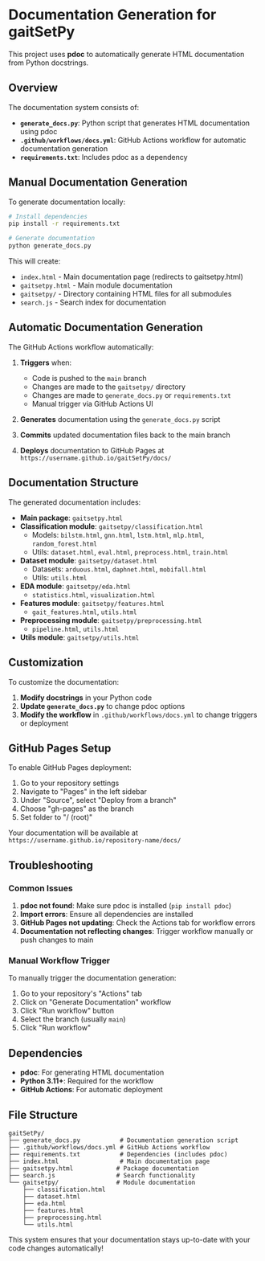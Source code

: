 # Documentation Generation for gaitSetPy

This project uses **pdoc** to automatically generate HTML documentation from Python docstrings.

## Overview

The documentation system consists of:
- **`generate_docs.py`**: Python script that generates HTML documentation using pdoc
- **`.github/workflows/docs.yml`**: GitHub Actions workflow for automatic documentation generation
- **`requirements.txt`**: Includes pdoc as a dependency

## Manual Documentation Generation

To generate documentation locally:

```bash
# Install dependencies
pip install -r requirements.txt

# Generate documentation
python generate_docs.py
```

This will create:
- `index.html` - Main documentation page (redirects to gaitsetpy.html)
- `gaitsetpy.html` - Main module documentation
- `gaitsetpy/` - Directory containing HTML files for all submodules
- `search.js` - Search index for documentation

## Automatic Documentation Generation

The GitHub Actions workflow automatically:

1. **Triggers** when:
   - Code is pushed to the `main` branch
   - Changes are made to the `gaitsetpy/` directory
   - Changes are made to `generate_docs.py` or `requirements.txt`
   - Manual trigger via GitHub Actions UI

2. **Generates** documentation using the `generate_docs.py` script

3. **Commits** updated documentation files back to the main branch

4. **Deploys** documentation to GitHub Pages at `https://username.github.io/gaitSetPy/docs/`

## Documentation Structure

The generated documentation includes:

- **Main package**: `gaitsetpy.html`
- **Classification module**: `gaitsetpy/classification.html`
  - Models: `bilstm.html`, `gnn.html`, `lstm.html`, `mlp.html`, `random_forest.html`
  - Utils: `dataset.html`, `eval.html`, `preprocess.html`, `train.html`
- **Dataset module**: `gaitsetpy/dataset.html`
  - Datasets: `arduous.html`, `daphnet.html`, `mobifall.html`
  - Utils: `utils.html`
- **EDA module**: `gaitsetpy/eda.html`
  - `statistics.html`, `visualization.html`
- **Features module**: `gaitsetpy/features.html`
  - `gait_features.html`, `utils.html`
- **Preprocessing module**: `gaitsetpy/preprocessing.html`
  - `pipeline.html`, `utils.html`
- **Utils module**: `gaitsetpy/utils.html`

## Customization

To customize the documentation:

1. **Modify docstrings** in your Python code
2. **Update `generate_docs.py`** to change pdoc options
3. **Modify the workflow** in `.github/workflows/docs.yml` to change triggers or deployment

## GitHub Pages Setup

To enable GitHub Pages deployment:

1. Go to your repository settings
2. Navigate to "Pages" in the left sidebar
3. Under "Source", select "Deploy from a branch"
4. Choose "gh-pages" as the branch
5. Set folder to "/ (root)"

Your documentation will be available at `https://username.github.io/repository-name/docs/`

## Troubleshooting

### Common Issues

1. **pdoc not found**: Make sure pdoc is installed (`pip install pdoc`)
2. **Import errors**: Ensure all dependencies are installed
3. **GitHub Pages not updating**: Check the Actions tab for workflow errors
4. **Documentation not reflecting changes**: Trigger workflow manually or push changes to main

### Manual Workflow Trigger

To manually trigger the documentation generation:

1. Go to your repository's "Actions" tab
2. Click on "Generate Documentation" workflow
3. Click "Run workflow" button
4. Select the branch (usually `main`)
5. Click "Run workflow"

## Dependencies

- **pdoc**: For generating HTML documentation
- **Python 3.11+**: Required for the workflow
- **GitHub Actions**: For automatic deployment

## File Structure

```
gaitSetPy/
├── generate_docs.py           # Documentation generation script
├── .github/workflows/docs.yml # GitHub Actions workflow
├── requirements.txt           # Dependencies (includes pdoc)
├── index.html                 # Main documentation page
├── gaitsetpy.html            # Package documentation
├── search.js                 # Search functionality
└── gaitsetpy/                # Module documentation
    ├── classification.html
    ├── dataset.html
    ├── eda.html
    ├── features.html
    ├── preprocessing.html
    └── utils.html
```

This system ensures that your documentation stays up-to-date with your code changes automatically! 